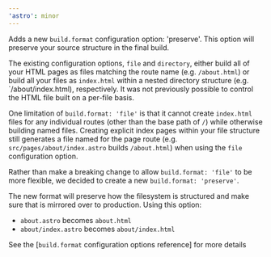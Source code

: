```yaml
---
'astro': minor
---
```


Adds a new `build.format` configuration option: 'preserve'. This option will preserve your source structure in the final build.

The existing configuration options, `file` and `directory`, either build all of your HTML pages as files matching the route name (e.g. `/about.html`) or build all your files as `index.html` within a nested directory structure (e.g. `/about/index.html), respectively. It was not previously possible to control the HTML file built on a per-file basis.

One limitation of `build.format: 'file'` is that it cannot create `index.html` files for any individual routes (other than the base path of `/`) while otherwise building named files. Creating explicit index pages within your file structure still generates a file named for the page route (e.g. `src/pages/about/index.astro` builds `/about.html`) when using the `file` configuration option.

Rather than make a breaking change to allow `build.format: 'file'` to be more flexible, we decided to create a new `build.format: 'preserve'`.

The new format will preserve how the filesystem is structured and make sure that is mirrored over to production. Using this option:

- `about.astro` becomes `about.html`
- `about/index.astro` becomes `about/index.html`

See the [`build.format` configuration options reference] for more details
